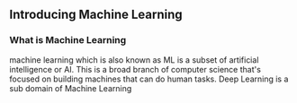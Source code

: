 ## Introducing Machine Learning

### What is Machine Learning
machine learning which is also known as ML is a subset of artificial intelligence or AI. This is a broad branch of computer science that's focused on building machines that can do human tasks. Deep Learning is a sub domain of Machine Learning
